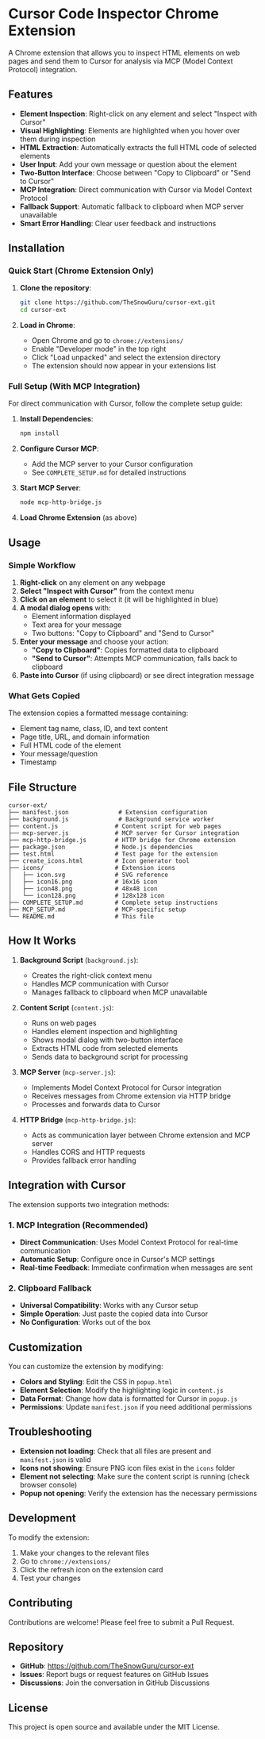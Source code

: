 # Cursor Code Inspector Chrome Extension

A Chrome extension that allows you to inspect HTML elements on web pages and send them to Cursor for analysis via MCP (Model Context Protocol) integration.

## Features

- **Element Inspection**: Right-click on any element and select "Inspect with Cursor"
- **Visual Highlighting**: Elements are highlighted when you hover over them during inspection
- **HTML Extraction**: Automatically extracts the full HTML code of selected elements
- **User Input**: Add your own message or question about the element
- **Two-Button Interface**: Choose between "Copy to Clipboard" or "Send to Cursor"
- **MCP Integration**: Direct communication with Cursor via Model Context Protocol
- **Fallback Support**: Automatic fallback to clipboard when MCP server unavailable
- **Smart Error Handling**: Clear user feedback and instructions

## Installation

### Quick Start (Chrome Extension Only)
1. **Clone the repository**:
   ```bash
   git clone https://github.com/TheSnowGuru/cursor-ext.git
   cd cursor-ext
   ```

2. **Load in Chrome**:
   - Open Chrome and go to `chrome://extensions/`
   - Enable "Developer mode" in the top right
   - Click "Load unpacked" and select the extension directory
   - The extension should now appear in your extensions list

### Full Setup (With MCP Integration)
For direct communication with Cursor, follow the complete setup guide:

1. **Install Dependencies**:
   ```bash
   npm install
   ```

2. **Configure Cursor MCP**:
   - Add the MCP server to your Cursor configuration
   - See `COMPLETE_SETUP.md` for detailed instructions

3. **Start MCP Server**:
   ```bash
   node mcp-http-bridge.js
   ```

4. **Load Chrome Extension** (as above)

## Usage

### Simple Workflow
1. **Right-click** on any element on any webpage
2. **Select "Inspect with Cursor"** from the context menu
3. **Click on an element** to select it (it will be highlighted in blue)
4. **A modal dialog opens** with:
   - Element information displayed
   - Text area for your message
   - Two buttons: "Copy to Clipboard" and "Send to Cursor"
5. **Enter your message** and choose your action:
   - **"Copy to Clipboard"**: Copies formatted data to clipboard
   - **"Send to Cursor"**: Attempts MCP communication, falls back to clipboard
6. **Paste into Cursor** (if using clipboard) or see direct integration message

### What Gets Copied
The extension copies a formatted message containing:
- Element tag name, class, ID, and text content
- Page title, URL, and domain information
- Full HTML code of the element
- Your message/question
- Timestamp

## File Structure

```
cursor-ext/
├── manifest.json              # Extension configuration
├── background.js              # Background service worker
├── content.js                # Content script for web pages
├── mcp-server.js             # MCP server for Cursor integration
├── mcp-http-bridge.js        # HTTP bridge for Chrome extension
├── package.json              # Node.js dependencies
├── test.html                 # Test page for the extension
├── create_icons.html         # Icon generator tool
├── icons/                    # Extension icons
│   ├── icon.svg              # SVG reference
│   ├── icon16.png            # 16x16 icon
│   ├── icon48.png            # 48x48 icon
│   └── icon128.png           # 128x128 icon
├── COMPLETE_SETUP.md         # Complete setup instructions
├── MCP_SETUP.md              # MCP-specific setup
└── README.md                 # This file
```

## How It Works

1. **Background Script** (`background.js`):
   - Creates the right-click context menu
   - Handles MCP communication with Cursor
   - Manages fallback to clipboard when MCP unavailable

2. **Content Script** (`content.js`):
   - Runs on web pages
   - Handles element inspection and highlighting
   - Shows modal dialog with two-button interface
   - Extracts HTML code from selected elements
   - Sends data to background script for processing

3. **MCP Server** (`mcp-server.js`):
   - Implements Model Context Protocol for Cursor integration
   - Receives messages from Chrome extension via HTTP bridge
   - Processes and forwards data to Cursor

4. **HTTP Bridge** (`mcp-http-bridge.js`):
   - Acts as communication layer between Chrome extension and MCP server
   - Handles CORS and HTTP requests
   - Provides fallback error handling

## Integration with Cursor

The extension supports two integration methods:

### 1. MCP Integration (Recommended)
- **Direct Communication**: Uses Model Context Protocol for real-time communication
- **Automatic Setup**: Configure once in Cursor's MCP settings
- **Real-time Feedback**: Immediate confirmation when messages are sent

### 2. Clipboard Fallback
- **Universal Compatibility**: Works with any Cursor setup
- **Simple Operation**: Just paste the copied data into Cursor
- **No Configuration**: Works out of the box

## Customization

You can customize the extension by modifying:

- **Colors and Styling**: Edit the CSS in `popup.html`
- **Element Selection**: Modify the highlighting logic in `content.js`
- **Data Format**: Change how data is formatted for Cursor in `popup.js`
- **Permissions**: Update `manifest.json` if you need additional permissions

## Troubleshooting

- **Extension not loading**: Check that all files are present and `manifest.json` is valid
- **Icons not showing**: Ensure PNG icon files exist in the `icons` folder
- **Element not selecting**: Make sure the content script is running (check browser console)
- **Popup not opening**: Verify the extension has the necessary permissions

## Development

To modify the extension:

1. Make your changes to the relevant files
2. Go to `chrome://extensions/`
3. Click the refresh icon on the extension card
4. Test your changes

## Contributing

Contributions are welcome! Please feel free to submit a Pull Request.

## Repository

- **GitHub**: https://github.com/TheSnowGuru/cursor-ext
- **Issues**: Report bugs or request features on GitHub Issues
- **Discussions**: Join the conversation in GitHub Discussions

## License

This project is open source and available under the MIT License.
